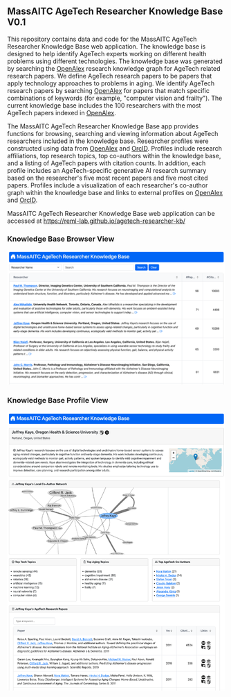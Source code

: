 ## MassAITC AgeTech Researcher Knowledge Base V0.1

This repository contains data and code for the MassAITC AgeTech Researcher Knowledge Base web application. The knowledge base is designed to help identify AgeTech experts working on different health problems using different technologies. The knowledge base was generated by searching the [OpenAlex](https://openalex.org) research knowledge graph for AgeTech related research papers. We define AgeTech research papers to be papers that apply technology approaches to problems in aging. We identify AgeTech research papers by searching [OpenAlex](https://openalex.org) for papers that match specific combinations of keywords (for example, "computer vision and frailty"). The current knowledge base includes the 100 researchers with the most AgeTech papers indexed in [OpenAlex](https://openalex.org).

The MassAITC AgeTech Researcher Knowledge Base app provides functions for browsing, searching and viewing information about AgeTech researchers included in the knowledge base. Researcher profiles were constructed using data from [OpenAlex](https://openalex.org) and [OrcID](https://orcid.org/). Profiles include research affiliations, top research topics, top co-authors within the knowledge base, and a listing of AgeTech papers with citation counts. In addition, each profile includes an AgeTech-specific generative AI research summary based on the researcher's five most recent papers and five most cited papers. Profiles include a visualization of each researcher's co-author graph within the knowledge base and links to external profiles on [OpenAlex](https://openalex.org) and [OrcID](https://orcid.org/).

MassAITC AgeTech Researcher Knowledge Base web application can be accessed at https://reml-lab.github.io/agetech-researcher-kb/

### Knowledge Base Browser View

![Knowledge Base Viewer UI](https://github.com/reml-lab/agetech-researcher-kb/blob/main/img/ui-browser.png?raw=true)

### Knowledge Base Profile View

![Knowledge Base Viewer UI](https://github.com/reml-lab/agetech-researcher-kb/blob/main/img/ui-profile.png?raw=true)